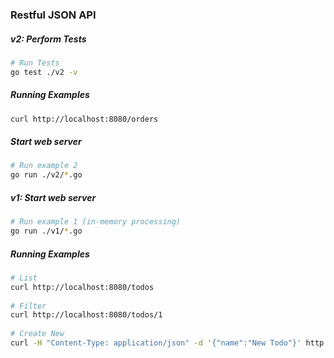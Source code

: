 ### Restful JSON API

##### v2: Perform Tests
```sh
# Run Tests
go test ./v2 -v
```
##### Running Examples

```sh
curl http://localhost:8080/orders
```

##### Start web server
```sh
# Run example 2
go run ./v2/*.go
```

##### v1: Start web server
```sh
# Run example 1 (in-memory processing)
go run ./v1/*.go
```
##### Running Examples

```sh
# List
curl http://localhost:8080/todos
 
# Filter
curl http://localhost:8080/todos/1
 
# Create New
curl -H "Content-Type: application/json" -d '{"name":"New Todo"}' http://localhost:8080/todos
```
